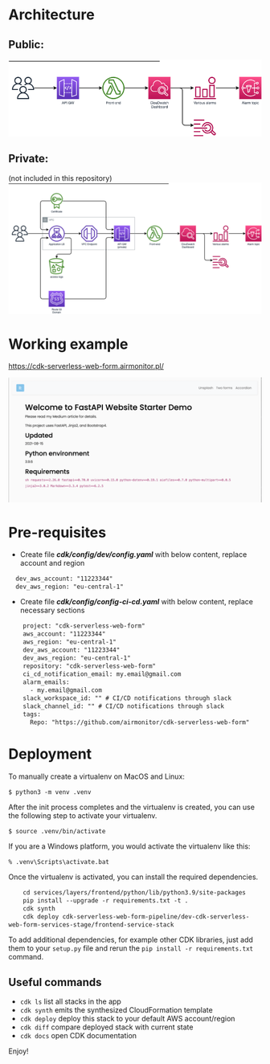 # Architecture
## Public:
![image](https://raw.githubusercontent.com/airmonitor/cdk-serverless-web-form/main/architecture/public.png)

## Private:
(not included in this repository)
![image](https://raw.githubusercontent.com/airmonitor/cdk-serverless-web-form/main/architecture/private.png)


# Working example

https://cdk-serverless-web-form.airmonitor.pl/

![website](https://raw.githubusercontent.com/airmonitor/cdk-serverless-web-form/main/architecture/website.png)

# Pre-requisites
* Create file ***cdk/config/dev/config.yaml*** with below content, replace account and region

```shell
  dev_aws_account: "11223344"
  dev_aws_region: "eu-central-1"
```

* Create file ***cdk/config/config-ci-cd.yaml*** with below content, replace necessary sections
```shell
    project: "cdk-serverless-web-form"
    aws_account: "11223344"
    aws_region: "eu-central-1"
    dev_aws_account: "11223344"
    dev_aws_region: "eu-central-1"
    repository: "cdk-serverless-web-form"
    ci_cd_notification_email: my.email@gmail.com
    alarm_emails:
      - my.email@gmail.com
    slack_workspace_id: "" # CI/CD notifications through slack
    slack_channel_id: "" # CI/CD notifications through slack
    tags:
      Repo: "https://github.com/airmonitor/cdk-serverless-web-form"

```

# Deployment
To manually create a virtualenv on MacOS and Linux:

```
$ python3 -m venv .venv
```

After the init process completes and the virtualenv is created, you can use the following
step to activate your virtualenv.

```
$ source .venv/bin/activate
```

If you are a Windows platform, you would activate the virtualenv like this:

```
% .venv\Scripts\activate.bat
```

Once the virtualenv is activated, you can install the required dependencies.

```shell
    cd services/layers/frontend/python/lib/python3.9/site-packages
    pip install --upgrade -r requirements.txt -t .
    cdk synth
    cdk deploy cdk-serverless-web-form-pipeline/dev-cdk-serverless-web-form-services-stage/frontend-service-stack

```

To add additional dependencies, for example other CDK libraries, just add
them to your `setup.py` file and rerun the `pip install -r requirements.txt`
command.

## Useful commands

 * `cdk ls`          list all stacks in the app
 * `cdk synth`       emits the synthesized CloudFormation template
 * `cdk deploy`      deploy this stack to your default AWS account/region
 * `cdk diff`        compare deployed stack with current state
 * `cdk docs`        open CDK documentation

Enjoy!
